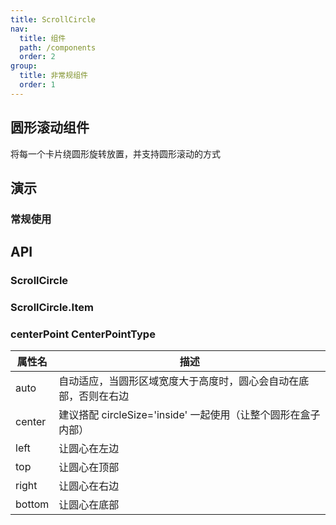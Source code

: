 ```yaml
---
title: ScrollCircle
nav:
  title: 组件
  path: /components
  order: 2
group:
  title: 非常规组件
  order: 1
---
```


## 圆形滚动组件

将每一个卡片绕圆形旋转放置，并支持圆形滚动的方式

## 演示

### 常规使用

<code src="../demo/scroll-circle/demo7.tsx"></code>

<!-- <code src="../demo/scroll-circle/demo1.tsx"></code>

### 分页使用

<code src="../demo/scroll-circle/demo2.tsx"></code>

### 设置卡片间距和不均分排列

<code src="../demo/scroll-circle/demo3.tsx"></code>

### 设置各方向上的圆心 (centerPoint)

<code src="../demo/scroll-circle/demo4.tsx"></code>

### 操作旋转

<code src="../demo/scroll-circle/demo5.tsx"></code>

### 组件多层嵌套

<code src="../demo/scroll-circle/demo6.tsx"></code> -->

## API

### ScrollCircle

<API id="ScrollCircle"></API>

### ScrollCircle.Item

<API id="ScrollCircleItem"></API>

### centerPoint <Badge>CenterPointType</Badge>

|  属性名   | 描述  |
|  ----  | ----  |
| auto  | 自动适应，当圆形区域宽度大于高度时，圆心会自动在底部，否则在右边 |
| center  | 建议搭配 circleSize='inside' 一起使用（让整个圆形在盒子内部） |
| left | 让圆心在左边 |
| top | 让圆心在顶部 |
| right | 让圆心在右边 |
| bottom | 让圆心在底部 |
